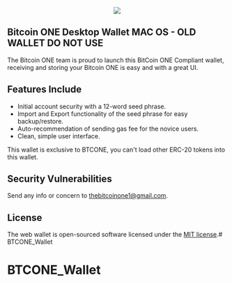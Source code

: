 <p align="center"><img src="https://www.bitcoinone.io/wp-content/uploads/2018/07/index.png"></p>

## Bitcoin ONE Desktop Wallet MAC OS - OLD WALLET DO NOT USE

The Bitcoin ONE team is proud to launch this BitCoin ONE Compliant wallet, receiving and storing your Bitcoin ONE is easy and with a great UI. 

## Features Include

- Initial account security with a 12-word seed phrase.
- Import and Export functionality of the seed phrase for easy backup/restore.
- Auto-recommendation of sending gas fee for the novice users.
- Clean, simple user interface.

This wallet is exclusive to BTCONE, you can't load other ERC-20 tokens into this wallet.


## Security Vulnerabilities

Send any info or concern to [thebitcoinone1@gmail.com](mailto:thebitcoinone1@gmail.com).

## License

The web wallet is open-sourced software licensed under the [MIT license](https://opensource.org/licenses/MIT).# BTCONE_Wallet
# BTCONE_Wallet
